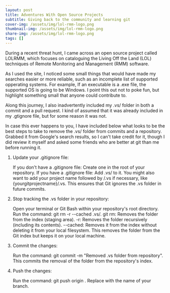 ```yaml
---
layout: post
title: Adventures With Open Source Projects
subtitle: Giving back to the community and learning git
cover-img: /assets/img/lol-rmm-logo.png
thumbnail-img: /assets/img/lol-rmm-logo.png
share-img: /assets/img/lol-rmm-logo.png
tags: []
---
```


During a recent threat hunt, I came across an open source project called LOLRMM, which focuses on cataloguing the Living Off the Land (LOL) techniques of Remote Monitoring and Management (RMM) software. 


As I used the site, I noticed some small things that would have made my searches easier or more reliable, such as an incomplete list of supported opperating systems. For example, If an executable is a .exe file, the supported OS is going to be Windows. I point this out not to poke fun, but highlight something small that anyone could contribute to.


Along this journey, I also inadvertently included my .vs/ folder in both a commit and a pull request. I kind of assumed that it was already included in my .gtignore file, but for some reason it was not. 



In case this ever happens to you, I have included below what looks to be the best steps to take to remove the .vs/ folder from commits and a repository. Grabbed it from Google's search results, so I can't take credit for it, though I did review it myself and asked some friends who are better at git than me before running it.


1. Update your .gitignore file:

    If you don't have a .gitignore file: Create one in the root of your repository.
    If you have a .gitignore file: Add .vs/ to it. You might also want to add your project name followed by /.vs if necessary, like {yourgitprojectname}/.vs.
    This ensures that Git ignores the .vs folder in future commits. 

2. Stop tracking the .vs folder in your repository:

    Open your terminal or Git Bash within your repository's root directory.
    Run the command: git rm -r --cached .vs/.
        git rm: Removes the folder from the index (staging area).
        -r: Removes the folder recursively (including its contents).
        --cached: Removes it from the index without deleting it from your local filesystem.
    This removes the folder from the Git index but keeps it on your local machine. 

3. Commit the changes:

    Run the command: git commit -m "Removed .vs folder from repository".
    This commits the removal of the folder from the repository's index. 

4. Push the changes:

    Run the command: git push origin <your-branch-name>.
    Replace <your-branch-name> with the name of your branch. 


